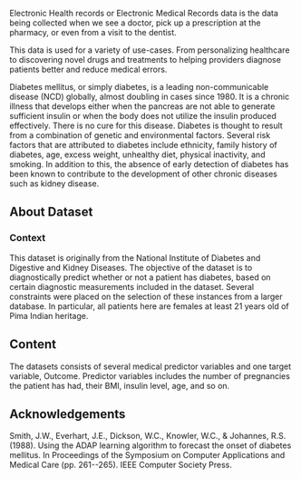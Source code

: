 Electronic Health records or Electronic Medical Records data is the data
being collected when we see a doctor, pick up a prescription at the
pharmacy, or even from a visit to the dentist.

This data is used for a variety of use-cases. From personalizing
healthcare to discovering novel drugs and treatments to helping
providers diagnose patients better and reduce medical errors.

Diabetes mellitus, or simply diabetes, is a leading non-communicable
disease (NCD) globally, almost doubling in cases since 1980. It is a
chronic illness that develops either when the pancreas are not able to
generate sufficient insulin or when the body does not utilize the
insulin produced effectively. There is no cure for this disease.
Diabetes is thought to result from a combination of genetic and
environmental factors. Several risk factors that are attributed to
diabetes include ethnicity, family history of diabetes, age, excess
weight, unhealthy diet, physical inactivity, and smoking. In addition to
this, the absence of early detection of diabetes has been known to
contribute to the development of other chronic diseases such as kidney
disease.


## About Dataset
### Context
This dataset is originally from the National Institute of Diabetes and Digestive and Kidney Diseases. The objective of the dataset is to diagnostically predict whether or not a patient has diabetes, based on certain diagnostic measurements included in the dataset. Several constraints were placed on the selection of these instances from a larger database. In particular, all patients here are females at least 21 years old of Pima Indian heritage.

## Content
The datasets consists of several medical predictor variables and one target variable, Outcome. Predictor variables includes the number of pregnancies the patient has had, their BMI, insulin level, age, and so on.


## Acknowledgements
Smith, J.W., Everhart, J.E., Dickson, W.C., Knowler, W.C., & Johannes, R.S. (1988). Using the ADAP learning algorithm to forecast the onset of diabetes mellitus. In Proceedings of the Symposium on Computer Applications and Medical Care (pp. 261--265). IEEE Computer Society Press.



